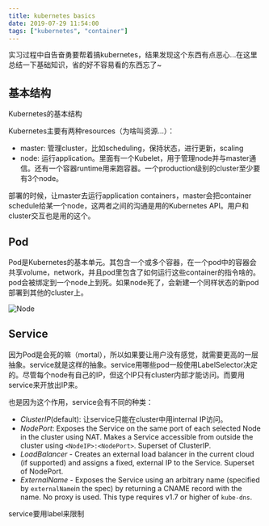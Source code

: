 ```yaml
---
title: kubernetes basics
date: 2019-07-29 11:54:00
tags: ["kubernetes", "container"]
---
```


实习过程中自告奋勇要帮着搞kubernetes，结果发现这个东西有点恶心...在这里总结一下基础知识，省的好不容易看的东西忘了~

## 基本结构

Kubernetes的基本结构

Kubernetes主要有两种resources（为啥叫资源...）：

- master: 管理cluster，比如scheduling，保持状态，进行更新，scaling
- node: 运行application。里面有一个Kubelet，用于管理node并与master通信。还有一个容器runtime用来跑容器。一个production级别的cluster至少要有3个node。

部署的时候，让master去运行application containers，master会把container schedule给某一个node，这两者之间的沟通是用的Kubernetes API。用户和cluster交互也是用的这个。

## Pod

Pod是Kubernetes的基本单元。其包含一个或多个容器，在一个pod中的容器会共享volume，network，并且pod里包含了如何运行这些container的指令啥的。pod会被绑定到一个node上到死。如果node死了，会新建一个同样状态的新pod部署到其他的cluster上。

![Node](https://d33wubrfki0l68.cloudfront.net/5cb72d407cbe2755e581b6de757e0d81760d5b86/a9df9/docs/tutorials/kubernetes-basics/public/images/module_03_nodes.svg)

## Service

因为Pod是会死的嘛（mortal），所以如果要让用户没有感觉，就需要更高的一层抽象。service就是这样的抽象。service用哪些pod一般使用LabelSelector决定的。尽管每个node有自己的IP，但这个IP只有cluster内部才能访问。而要用service来开放出IP来。

也是因为这个作用，service会有不同的种类：

- *ClusterIP*(default): 让service只能在cluster中用internal IP访问。
- *NodePort*: Exposes the Service on the same port of each selected Node in the cluster using NAT. Makes a Service accessible from outside the cluster using `<NodeIP>:<NodePort>`. Superset of ClusterIP.
- *LoadBalancer* - Creates an external load balancer in the current cloud (if supported) and assigns a fixed, external IP to the Service. Superset of NodePort.
- *ExternalName* - Exposes the Service using an arbitrary name (specified by `externalName`in the spec) by returning a CNAME record with the name. No proxy is used. This type requires v1.7 or higher of `kube-dns`.

service要用label来限制